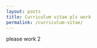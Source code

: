 ```yaml
---
layout: posts
title: Curriculum vitae pls work
permalink: /curriculum-vitae/
---
```


please work 2

